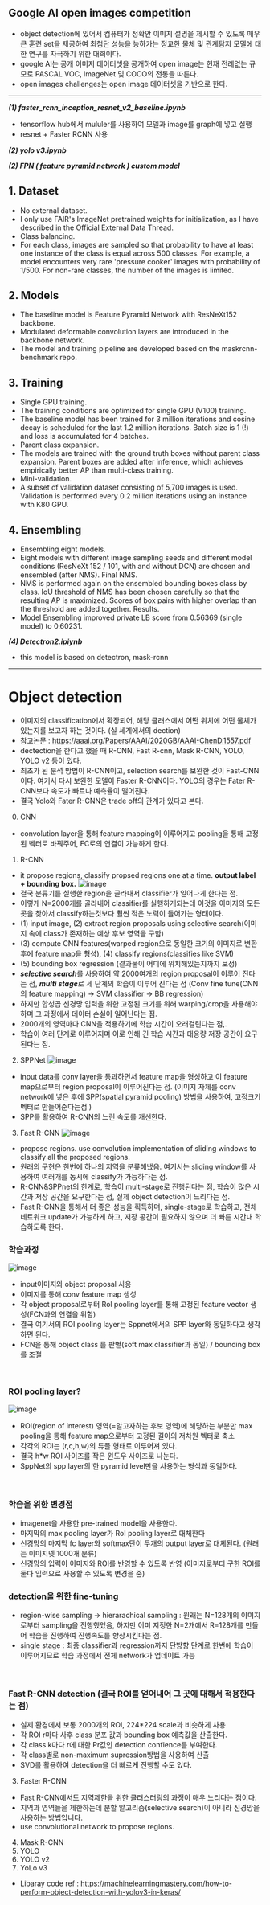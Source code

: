 ## Google AI open images competition


- object detection에 있어서 컴퓨터가 정확안 이미지 설명을 제시할 수 
있도록 매우 큰 훈련 set을 제공하여 최첨단 성능을 능하가는 
정교한 물체 및 관계탐지 모델에 대한 연구를 자극하기 위한 대회이다. 
- google AI는 공개 이미지 데이터셋을 공개하여 open image는 현재
전례없는 규모로 PASCAL VOC, ImageNet 및 COCO의 전통을 따른다. 
- open images challenges는 open image 데이터셋을 기반으로 한다. 

--------------------------------------------------------------------------------------
***(1) faster_rcnn_inception_resnet_v2_baseline.ipynb***
- tensorflow hub에서 mululer를 사용하여 모델과 image를 graph에 넣고 실행
- resnet + Faster RCNN 사용 

***(2) yolo v3.ipynb***

***(2) FPN ( feature pyramid network ) custom model*** 
## 1. Dataset
- No external dataset.
- I only use FAIR's ImageNet pretrained weights for initialization, as I have described in the Official External Data Thread.
- Class balancing.
- For each class, images are sampled so that probability to have at least one instance of the class is equal across 500 classes. For example, a model encounters very rare 'pressure cooker' images with probability of 1/500. For non-rare classes, the number of the images is limited.

## 2. Models
- The baseline model is Feature Pyramid Network with ResNeXt152 backbone.
- Modulated deformable convolution layers are introduced in the backbone network.
- The model and training pipeline are developed based on the maskrcnn-benchmark repo.

## 3. Training
- Single GPU training.
- The training conditions are optimized for single GPU (V100) training.
- The baseline model has been trained for 3 million iterations and cosine decay is scheduled for the last 1.2 million iterations. Batch size is 1 (!) and loss is accumulated for 4 batches.
- Parent class expansion.
- The models are trained with the ground truth boxes without parent class expansion. Parent boxes are added after inference, which achieves empirically better AP than multi-class training.
- Mini-validation.
- A subset of validation dataset consisting of 5,700 images is used. Validation is performed every 0.2 million iterations using an instance with K80 GPU.

## 4. Ensembling
- Ensembling eight models.
- Eight models with different image sampling seeds and different model conditions (ResNeXt 152 / 101, with and without DCN) are chosen and ensembled (after NMS).
Final NMS.
- NMS is performed again on the ensembled bounding boxes class by class. IoU threshold of NMS has been chosen carefully so that the resulting AP is maximized. Scores of box pairs with higher overlap than the threshold are added together.
Results.
- Model Ensembling improved private LB score from 0.56369 (single model) to 0.60231.

***(4) Detectron2.ipiynb***
- this model is based on detectron, mask-rcnn 

--------------------------------------------------------------------------------------

#  Object detection 
- 이미지의 classification에서 확장되어, 해당 클래스에서 어떤 위치에 어떤 
물체가 있는지를 보고자 하는 것이다. (실 세계에서의 dection)
- 참고논문 :  https://aaai.org/Papers/AAAI/2020GB/AAAI-ChenD.1557.pdf
- dectection을 한다고 했을 때 R-CNN, Fast R-cnn, Mask R-CNN, YOLO,
YOLO v2 등이 있다.
- 최초가 된 분석 방법이 R-CNN이고, selection search를 보완한 것이 Fast-CNN
이다. 여기서 다시 보완한 모델이 Faster R-CNN이다. YOLO의 경우는
Fater R-CNN보다 속도가 빠르나 예측율이 떨어진다.
- 결국 Yolo와 Fater R-CNN은 trade off의 관계가 있다고 본다. 

0. CNN
- convolution layer을 통해 feature mapping이 이루어지고 pooling을 통해 고정된 벡터로 바꿔주어, FC로의 연결이 가능하게 한다. 

1. R-CNN
- it propose regions, classify propsed regions one at a time. **output label + bounding box.** 
![image](https://user-images.githubusercontent.com/49298791/87252274-961b1e00-c4ac-11ea-94df-864380dbbde3.png)
- 결국 분류기를 실행한 region을 골라내서 classifier가 일어나게 한다는 점. 
- 이렇게 N=2000개를 골라내어 classifier를 실행하게되는데 이것을 이미지의 모든 곳을 찾아서 classify하는것보다 훨씬 적은 노력이 들어가는 형태이다. 
- (1) input image, (2) extract region proposals using selective search(이미지 속에 class가 존재하는 예상 후보 영역을 구함) 
- (3) compute CNN features(warped region으로 동일한 크기의 이미지로 변환후에 feature map을 형성), (4) classify regions(classifies like SVM)
- (5) bounding box regression (결과물이 어디에 위치해있는지까지 보정)
- ***selective search***를 사용하여 약 2000여개의 region proposal이 이루어 진다는 점, ***multi stage***로 세 단계의 학습이 이루어 진다는 점
(Conv fine tune(CNN의 feature mapping) -> SVM classifier -> BB regression)
- 하지만 합성곱 신경망 입력을 위한 고정된 크기를 위해 warping/crop을 사용해야 하며 그 과정에서 데이터 손실이 일어난다는 점. 
- 2000개의 영역마다 CNN을 적용하기에 학습 시간이 오래걸린다는 점,. 
- 학습이 여러 단계로 이루어지며 이로 인해 긴 학습 시간과 대용량 저장 공간이 요구된다는 점. 

2. SPPNet
![image](https://user-images.githubusercontent.com/49298791/87252289-b2b75600-c4ac-11ea-9a3c-2f6e3d8f0efb.png)
- input data를 conv layer을 통과하면서 feature map을 형성하고 이 feature map으로부터 region proposal이 이루어진다는 점. 
(이미지 자체를 conv network에 넣은 후에 SPP(spatial pyramid pooling) 방법을 사용하여, 고정크기 벡터로 만들어준다는점 )
- SPP를 활용하여 R-CNN의 느린 속도를 개선한다. 


3. Fast R-CNN
![image](https://user-images.githubusercontent.com/49298791/87252319-0033c300-c4ad-11ea-9d1b-2e7be30922b6.png)
- propose regions. use convolution implementation of sliding windows to classify all the proposed regions. 
- 원래의 구현은 한번에 하나의 지역을 분류해냈음. 여기서는 sliding window를 사용하여 여러개를 동시에 classify가 가능하다는 점. 
- R-CNN&SPPnet의 한계로, 학습이 multi-stage로 진행된다는 점, 학습이 많은 시간과 저장 공간을 요구한다는 점, 실제 object detection이 느리다는 점.
- Fast R-CNN을 통해서 더 좋은 성능을 획득하며, single-stage로 학습하고, 전체 네트워크 update가 가능하게 하고, 저장 공간이 필요하지 않으며 더 빠른 시간내 학습하도록 한다. 
### 학습과정
![image](https://user-images.githubusercontent.com/49298791/87252372-63255a00-c4ad-11ea-8f3d-7deb9db6a81f.png)

- input이미지와 object proposal 사용
- 이미지를 통해 conv feature map 생성
- 각 object proposal로부터 Rol pooling layer를 통해 고정된 feature vector 생성(FCN과의 연결을 위함)
- 결국 여기서의 ROI pooling layer는 Sppnet에서의 SPP layer와 동일하다고 생각하면 된다. 
- FCN을 통해 object class 를 판별(soft max classifier과 동일) / bounding box를 조절 
<br>

### ROI pooling layer?
![image](https://user-images.githubusercontent.com/49298791/87252379-80f2bf00-c4ad-11ea-969c-011764b99ff9.png)
- ROI(region of interest) 영역(=알고자하는 후보 영역)에 해당하는 부분만 max pooling을 통해 feature map으로부터 고정된 길이의 저차원 벡터로 축소 
- 각각의 ROI는 (r,c,h,w)의 튜플 형태로 이루어져 있다. 
- 결국 h*w ROI 사이즈를 작은 윈도우 사이즈로 나눈다. 
- SppNet의 spp layer의 한 pyramid level만을 사용하는 형식과 동일하다. 
<br>

### 학습을 위한 변경점
- imagenet을 사용한 pre-trained model을 사용한다. 
- 마지막의 max pooling layer가 RoI pooling layer로 대체한다
- 신경망의 마지막 fc layer와 softmax단이 두개의 output layer로 대체된다. (원래는 이미지넷 1000개 분류)
- 신경망의 입력이 이미지와 ROI를 반영할 수 있도록 반영 
(이미지로부터 구한 ROI를 둘다 입력으로 사용할 수 있도록 변경을 줌)


### detection을 위한 fine-tuning
- region-wise sampling -> hierarachical sampling : 원래는 N=128개의 이미지로부터 sampling을 진행했었음, 하지만 이미 지정한 N=2개에서 R=128개를 만들어 
학습을 진행하여 진행속도를 향상시킨다는 점. 
- single stage : 최종 classifier과 regression까지 단방향 단계로 한번에 학습이 이루어지므로 학습 과정에서 전체 network가 업데이트 가능 
<br>


### Fast R-CNN detection (결국 ROI를 얻어내어 그 곳에 대해서 적용한다는 점) 
- 실제 환경에서 보통 2000개의 ROI, 224*224 scale과 비슷하게 사용
- 각 ROI r마다 사후 class 분포 값과 bounding box 예측값을 산출한다. 
- 각 class k마다 r에 대한 Pr값인 detection confience를 부여한다. 
- 각 class별로 non-maximum supression방법을 사용하여 산출 
- SVD를 활용하여 detection을 더 빠르게 진행할 수도 있다. 


3. Faster R-CNN
- Fast R-CNN에서도 지역제한을 위한 클러스터링의 과정이 매우 느리다는 점이다. 
- 지역과 영역들을 제한하는데 분할 알고리즘(selective search)이 아니라 신경망을 사용하는 방법입니다. 
- use convolutional network to propose regions. 

4. Mask R-CNN
5. YOLO
6. YOLO v2
7. YoLo v3
- Libaray code ref : https://machinelearningmastery.com/how-to-perform-object-detection-with-yolov3-in-keras/